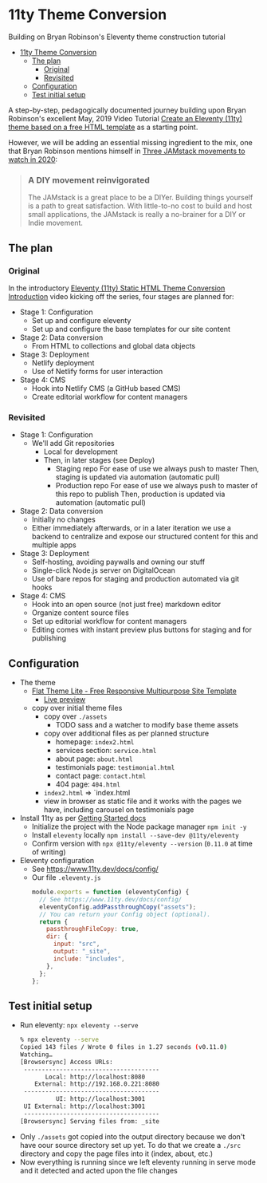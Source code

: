 # 11ty Theme Conversion

Building on Bryan Robinson's Eleventy theme construction tutorial

- [11ty Theme Conversion](#11ty-theme-conversion)
  - [The plan](#the-plan)
    - [Original](#original)
    - [Revisited](#revisited)
  - [Configuration](#configuration)
  - [Test initial setup](#test-initial-setup)

A step-by-step, pedagogically documented journey building upon Bryan Robinson's excellent May, 2019 Video Tutorial [Create an Eleventy (11ty) theme based on a free HTML template](https://bryanlrobinson.com/blog/create-11ty-theme-from-static-html-template/) as a starting point.

However, we will be adding an essential missing ingredient to the mix, one that Bryan Robinson mentions himself in [Three JAMstack movements to watch in 2020](https://bryanlrobinson.com/blog/three-jamstack-concepts-to-watch-in-2020/):

> ### A DIY movement reinvigorated
>
> The JAMstack is a great place to be a DIYer. Building things yourself is a path to great satisfaction. With little-to-no cost to build and host small applications, the JAMstack is really a no-brainer for a DIY or Indie movement.

## The plan

### Original

In the introductory [Eleventy (11ty) Static HTML Theme Conversion Introduction](https://youtu.be/z-o1W9ijUhI) video kicking off the series, four stages are planned for:

- Stage 1: Configuration
  - Set up and configure eleventy
  - Set up and configure the base templates for our site content
- Stage 2: Data conversion
  - From HTML to collections and global data objects
- Stage 3: Deployment
  - Netlify deployment
  - Use of Netlify forms for user interaction
- Stage 4: CMS
  - Hook into Netlify CMS (a GitHub based CMS)
  - Create editorial workflow for content managers

### Revisited

- Stage 1: Configuration
  - We'll add Git repositories
    - Local for development
    - Then, in later stages (see Deploy)
      - Staging repo
        For ease of use we always push to master
        Then, staging is updated via automation (automatic pull)
      - Production repo
        For ease of use we always push to master of this repo to publish
        Then, production is updated via automation (automatic pull)
- Stage 2: Data conversion
  - Initially no changes
  - Either immediately afterwards, or in a later iteration
    we use a backend to centralize and expose our structured content
    for this and multiple apps
- Stage 3: Deployment
  - Self-hosting, avoiding paywalls and owning our stuff
  - Single-click Node.js server on DigitalOcean
  - Use of bare repos for staging and production
    automated via git hooks
- Stage 4: CMS
  - Hook into an open source (not just free) markdown editor
  - Organize content source files
  - Set up editorial workflow for content managers
  - Editing comes with instant preview
    plus buttons for staging and for publishing

## Configuration

- The theme
  - [Flat Theme Lite - Free Responsive Multipurpose Site Template](https://themehunt.com/item/1524965-flat-theme-lite-free-responsive-multipurpose-site-template)
    - [Live preview](http://themehunt.com/item/1524965-flat-theme-lite-free-responsive-multipurpose-site-template/preview)
  - copy over initial theme files
    - copy over `./assets`
      - TODO sass and a watcher to modify base theme assets
    - copy over additional files as per planned structure
      - homepage: `index2.html`
      - services section: `service.html`
      - about page: `about.html`
      - testimonials page: `testimonial.html`
      - contact page: `contact.html`
      - 404 page: `404.html`
    - `index2.html` => `index.html
    - view in browser as static file and it works with the pages we have,
      including carousel on testimonials page
- Install 11ty as per [Getting Started docs](https://www.11ty.dev/docs/getting-started/)
  - Initialize the project with the Node package manager `npm init -y`
  - Install `eleventy` locally `npm install --save-dev @11ty/eleventy`
  - Confirm version with `npx @11ty/eleventy --version` (`0.11.0` at time of writing)
- Eleventy configuration
  - See https://www.11ty.dev/docs/config/
  - Our file `.eleventy.js`
    ```javascript
    module.exports = function (eleventyConfig) {
      // See https://www.11ty.dev/docs/config/
      eleventyConfig.addPassthroughCopy("assets");
      // You can return your Config object (optional).
      return {
        passthroughFileCopy: true,
        dir: {
          input: "src",
          output: "_site",
          include: "includes",
        },
      };
    };
    ```

## Test initial setup

- Run eleventy: `npx eleventy --serve`
  ```bash
  % npx eleventy --serve
  Copied 143 files / Wrote 0 files in 1.27 seconds (v0.11.0)
  Watching…
  [Browsersync] Access URLs:
   --------------------------------------
         Local: http://localhost:8080
      External: http://192.168.0.221:8080
   --------------------------------------
            UI: http://localhost:3001
   UI External: http://localhost:3001
   --------------------------------------
  [Browsersync] Serving files from: _site
  ```
- Only `./assets` got copied into the output directory
  because we don't have oour source directory set up yet.
  To do that we create a `./src` directory
  and copy the page files into it (index, about, etc.)
- Now everything is running since we left eleventy running in serve mode
  and it detected and acted upon the file changes
